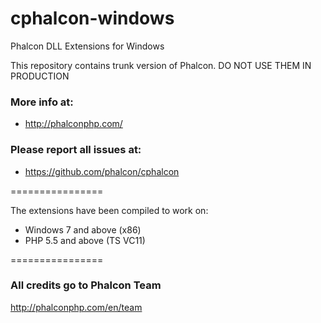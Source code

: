 cphalcon-windows
================

Phalcon DLL Extensions for Windows

This repository contains trunk version of Phalcon. DO NOT USE THEM IN PRODUCTION

### More info at:
- http://phalconphp.com/

### Please report all issues at:
- https://github.com/phalcon/cphalcon

================

The extensions have been compiled to work on:

- Windows 7 and above (x86)
- PHP 5.5 and above (TS VC11)

================

### All credits go to Phalcon Team
http://phalconphp.com/en/team
